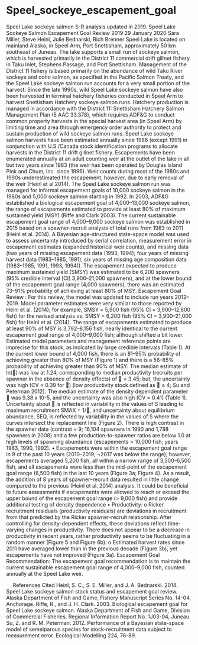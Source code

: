 # Speel_sockeye_escapement_goal
Speel Lake sockeye salmon S-R analysis updated in 2019. 
Speel Lake Sockeye Salmon Escapement Goal Review 2019
29 January 2020
Sara Miller, Steve Heinl, Julie Bednarski, Rich Brenner
Speel Lake is located on mainland Alaska, in Speel Arm, Port Snettisham, approximately 50 km southeast of Juneau. The lake supports a small run of sockeye salmon, which is harvested primarily in the District 11 commercial drift gillnet fishery in Taku Inlet, Stephens Passage, and Port Snettisham. Management of the District 11 fishery is based primarily on the abundance of wild Taku River sockeye and coho salmon, as specified in the Pacific Salmon Treaty, and the Speel Lake sockeye salmon run accounts for a very small portion of the harvest. Since the late 1990s, wild Speel Lake sockeye salmon have also been harvested in terminal hatchery fisheries conducted in Speel Arm to harvest Snettisham Hatchery sockeye salmon runs. Hatchery production is managed in accordance with the District 11: Snettisham Hatchery Salmon Management Plan (5 AAC 33.378), which requires ADF&G to conduct common property harvests in the special harvest area (in Speel Arm) by limiting time and area through emergency order authority to protect and sustain production of wild sockeye salmon runs. Speel Lake sockeye salmon harvests have been estimated annually since 1986 (except 1991) in conjunction with U.S./Canada stock identification programs to allocate harvests in the District 11 drift gillnet fishery. Escapements have been enumerated annually at an adult counting weir at the outlet of the lake in all but two years since 1983 (the weir has been operated by Douglas Island Pink and Chum, Inc. since 1996). Weir counts during most of the 1980s and 1990s underestimated the escapement, however, due to early removal of the weir (Heinl et al 2014). 
The Speel Lake sockeye salmon run was managed for informal escapement goals of 10,000 sockeye salmon in the 1980s and 5,000 sockeye salmon starting in 1992. In 2003, ADF&G established a biological escapement goal of 4,000–13,000 sockeye salmon, the range of escapements estimated to provide at least 80% of maximum sustained yield (MSY) (Riffe and Clark 2003). The current sustainable escapement goal range of 4,000–9,000 sockeye salmon was established in 2015 based on a spawner-recruit analysis of total runs from 1983 to 2011 (Heinl et al. 2014). A Bayesian age-structured state-space model was used to assess uncertainty introduced by serial correlation, measurement error in escapement estimates (expanded historical weir counts), and missing data (two years of missing escapement data (1993, 1994); four years of missing harvest data (1983–1985, 1991); six years of missing age composition data (1983–1985, 1991, 1993, 1994)). The escapement expected to produce maximum sustained yield (SMSY) was estimated to be 6,200 spawners (95% credible interval [CI] 3,900–21,000 spawners), and at the lower bound of the escapement goal range (4,000 spawners), there was an estimated 73–91% probability of achieving at least 80% of MSY.
Escapement Goal Review : For this review, the model was updated to include run years 2012–2019. Model parameter estimates were very similar to those reported by Heinl et al. (2014); for example, SMSY = 5,900 fish (95% CI = 3,900–12,800 fish) for the revised analysis vs. SMSY = 6,200 fish (95% CI = 3,900–21,000 fish) for Heinl et al. (2014). The range of escapements estimated to produce at least 90% of MSY is 3,792–8,156 fish, nearly identical to the current escapement goal range of 4,000–9,000 fish; although shifted a bit lower. Estimated model parameters and management reference points are imprecise for this stock, as indicated by large credible intervals (Table 1). At the current lower bound of 4,000 fish, there is an 81–95% probability of achieving greater than 80% of MSY (Figure 1) and there is a 56–85% probability of achieving greater than 90% of MSY. 
The median estimate of ln() was low at 1.24, corresponding to median productivity (recruits per spawner in the absence of density effects) of  = 3.45; but, the uncertainty was high (CV = 0.39 for ) (low productivity stock defined as  ≤ 4; Su and Peterman 2012). The median estimate of the density dependent parameter  was 9.38 x 10-5, and the uncertainty was also high (CV = 0.41) (Table 1). Uncertainty about  is reflected in variability in the values of S leading to maximum recruitment SMAX = 1/, and uncertainty about equilibrium abundance, SEQ, is reflected by variability in the values of S where the curves intersect the replacement line (Figure 2). There is high contrast in the spawner data (contrast = 9; 16,104 spawners in 1990 and 1,788 spawners in 2008) and a few production-to-spawner ratios are below 1.0 at high levels of spawning abundance (escapements > 10,000 fish; years 1983, 1990, 1992). 
•	Escapements were within the escapement goal range in 9 of the past 10 years (2010–2019; ¬2017 was below the range); however, escapements averaged 5,200 fish, all within a narrow range of 3,500–6,500 fish, and all escapements were less than the mid-point of the escapement goal range (6,500 fish) in the last 10 years (Figure 3a; Figure 4). As a result, the addition of 8 years of spawner–recruit data resulted in little change compared to the previous (Heinl et al. 2014) analysis. It could be beneficial to future assessments if escapements were allowed to reach or exceed the upper bound of the escapement goal range (> 9,000 fish) and provide additional testing of density dependence
•	Productivity:
o	Ricker recruitment residuals (productivity residuals) are deviations in recruitment from that predicted by the Ricker spawner-recruit relationship. After controlling for density-dependent effects, these deviations reflect time-varying changes in productivity. There does not appear to be a decrease in productivity in recent years, rather productivity seems to be fluctuating in a random manner (Figure 5 and Figure 6b). 
o	Estimated harvest rates since 2011 have averaged lower than in the previous decade (Figure 3b), yet escapements have not improved (Figure 3a).
Escapement Goal Recommendation: The escapement goal recommendation is to maintain the current sustainable escapement goal range of 4,000–9,000 fish, counted annually at the Speel Lake weir.


 
References Cited
Heinl, S. C., S. E. Miller, and J. A. Bednarski. 2014. Speel Lake sockeye salmon stock status and escapement goal review. Alaska Department of Fish and Game, Fishery Manuscript Series No. 14-04, Anchorage.
Riffe, R., and J. H. Clark. 2003. Biological escapement goal for Speel Lake sockeye salmon. Alaska Department of Fish and Game, Division of Commercial Fisheries, Regional Information Report No. 1J03-04, Juneau.
Su, Z. and R. M. Peterman. 2012. Performance of a Bayesian state-space model of semelparous species for stock-recruitment data subject to measurement error. Ecological Modelling 224, 76-89.
